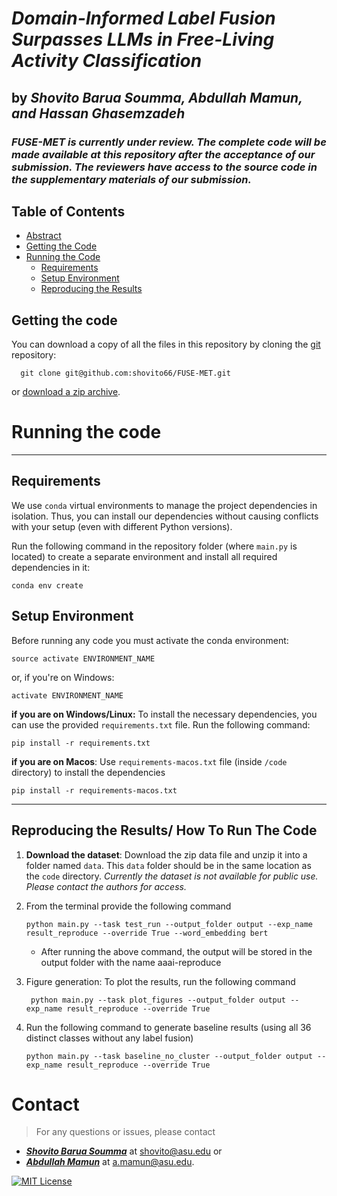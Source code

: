 # *Domain-Informed Label Fusion Surpasses LLMs in Free-Living  Activity Classification*

by
***Shovito Barua Soumma, Abdullah Mamun, and  Hassan Ghasemzadeh***
---

### _FUSE-MET is currently under review. The complete code will be made available at this repository after the acceptance of our submission. The reviewers have access to the source code in the supplementary materials of our submission._


## Table of Contents
- [Abstract](#abstract)
- [Getting the Code](#getting-the-code)
- [Running the Code](#running-the-code)
  - [Requirements](#requirements)
  - [Setup Environment](#setup-environment)
  - [Reproducing the Results](#reproducing-the-results)


## Getting the code

You can download a copy of all the files in this repository by cloning the
[git](https://github.com/shovito66/FUSE-MET) repository:
  ```
    git clone git@github.com:shovito66/FUSE-MET.git
  ```
or [download a zip archive](https://github.com/shovito66/FUSE-MET/archive/master.zip).

# Running the code

-----
## Requirements
We use `conda` virtual environments to manage the project dependencies in
isolation.
Thus, you can install our dependencies without causing conflicts with your
setup (even with different Python versions).

Run the following command in the repository folder (where `main.py`
is located) to create a separate environment and install all required
dependencies in it:
    
    conda env create

[//]: # (## Reproducing the results)
## Setup Environment
Before running any code you must activate the conda environment:
    
    source activate ENVIRONMENT_NAME

or, if you're on Windows:

    activate ENVIRONMENT_NAME
**if you are on Windows/Linux:** To install the necessary dependencies, you can use the provided `requirements.txt` file. Run the following command:

    pip install -r requirements.txt
**if you are on Macos**: Use `requirements-macos.txt` file (inside `/code` directory)  to install the dependencies

    pip install -r requirements-macos.txt

----
## Reproducing the Results/ How To Run The Code
1. **Download the dataset**:
   Download the zip data file and unzip it into a folder named `data`. This `data` folder should be in the same location as the `code` directory.
   _Currently the dataset is not available for public use. Please contact the authors for access._

2. From the terminal provide the following command
    ```
    python main.py --task test_run --output_folder output --exp_name result_reproduce --override True --word_embedding bert
    ```
    * After running the above command, the output will be stored in the output folder with the name aaai-reproduce
3. Figure generation: To plot the results, run the following command
   ```
    python main.py --task plot_figures --output_folder output --exp_name result_reproduce --override True
   ```
4. Run the following command to generate baseline results (using all 36 distinct classes without any label fusion)
    ```
    python main.py --task baseline_no_cluster --output_folder output --exp_name result_reproduce --override True
    ```

# Contact
>For any questions or issues, please contact 
*  ***[Shovito Barua Soumma](https://www.shovitobarua.com)*** at [shovito@asu.edu](shovito@asu.edu) or 
*  ***[Abdullah Mamun](https://www.abdullah-mamun.com)*** at [a.mamun@asu.edu](a.mamun@asu.edu).


[![MIT License](https://img.shields.io/badge/License-MIT-green.svg)](LICENSE)
